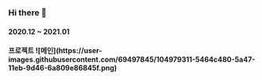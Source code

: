 ### Hi there 👋

<h4>2020.12 ~ 2021.01<h4>
 프로젝트 
![메인](https://user-images.githubusercontent.com/69497845/104979311-5464c480-5a47-11eb-9d46-6a809e86845f.png)
<!-- 
**jiunlee-hub/jiunlee-hub** is a ✨ _special_ ✨ repository because its `README.md` (this file) appears on your GitHub profile.

Here are some ideas to get you started:

- 🔭 I’m currently working on ...
- 🌱 I’m currently learning ...
- 👯 I’m looking to collaborate on ...
- 🤔 I’m looking for help with ...
- 💬 Ask me about ...
- 📫 How to reach me: ...
- 😄 Pronouns: ...
- ⚡ Fun fact: ...
-->

